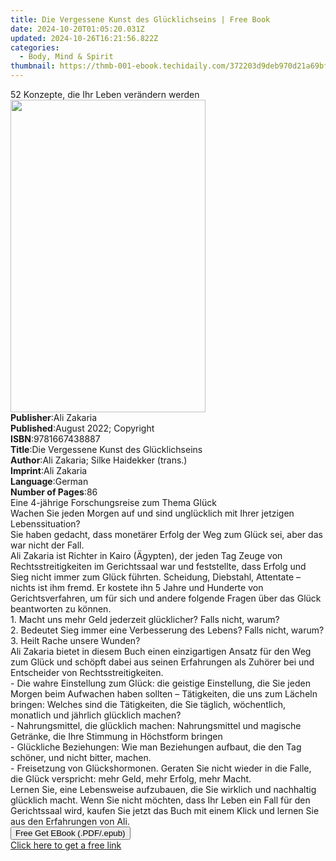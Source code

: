 ```yaml
---
title: Die Vergessene Kunst des Glücklichseins | Free Book
date: 2024-10-20T01:05:20.031Z
updated: 2024-10-26T16:21:56.822Z
categories:
  - Body, Mind & Spirit
thumbnail: https://thmb-001-ebook.techidaily.com/372203d9deb970d21a69bf81251753c993108b3f9a09d2f9b81db71f6b41822e.jpg
---
```

<main id="book-container">
  <div class="flex flex-col">
    <div class="book-brief flex-1 py-6 px-4 sm:p-6 md:py-10 md:px-8">
      <!-- brief-->
      <div class="book-brief-main">
        52 Konzepte, die Ihr Leben verändern werden
      </div>
    </div>
    <div
      class="book-meta-info flex-1 grid gap-4 col-start-1 col-end-3 row-start-1 sm:mb-6 sm:grid-cols-4 lg:gap-6 lg:col-start-2 lg:row-end-6 lg:row-span-6 lg:mb-0"
    >
      <div
        class="book-meta-info-left place-content-center mt-4 p-4 text-sm leading-6 col-start-2 col-span-2 dark:text-slate-400"
      >
        <img
          class="w-full h-500 object-cover rounded-lg sm:h-255 sm:col-span-2 lg:col-span-full"
          src="https://img-001-ebook.techidaily.com/1f14b7df5987e84b79162d1a6b120be6eb8572e442d64ca1e52b8f96125a6bd2.jpg"
          alt=""
          width="312"
          height="500"
        />
      </div>
      <div
        class="book-meta-info-right mt-2 col-start-1 row-start-2 col-span-3 self-center"
      >
        <!-- meta data  -->
        <div class="flex flex-col px-4 md:px-8">
          <div class="flex-1">
            <strong>Publisher</strong>:<span class="px-2">Ali Zakaria</span>
          </div>
          <div class="flex-1">
            <strong>Published</strong>:<span class="px-2"
              >August 2022; Copyright</span
            >
          </div>
          <div class="flex-1">
            <strong>ISBN</strong>:<span class="px-2">9781667438887</span>
          </div>
          <div class="flex-1">
            <strong>Title</strong>:<span class="px-2"
              >Die Vergessene Kunst des Glücklichseins</span
            >
          </div>
          <div class="flex-1">
            <strong>Author</strong>:<span class="px-2"
              >Ali Zakaria; Silke Haidekker (trans.)</span
            >
          </div>
          <div class="flex-1">
            <strong>Imprint</strong>:<span class="px-2">Ali Zakaria</span>
          </div>
          <div class="flex-1">
            <strong>Language</strong>:<span class="px-2">German</span>
          </div>
          <div class="flex-1">
            <strong>Number of Pages</strong>:<span class="px-2">86</span>
          </div>
        </div>
      </div>
    </div>
    <div class="book-description flex-1 py-6 px-4 sm:p-6 md:py-10 md:px-8">
      <div class="book-description-main">
        <div accordion-content="" id="description">
          Eine 4-jährige Forschungsreise zum Thema Glück<br />Wachen Sie jeden
          Morgen auf und sind unglücklich mit Ihrer jetzigen Lebenssituation?<br />Sie
          haben gedacht, dass monetärer Erfolg der Weg zum Glück sei, aber das
          war nicht der Fall.<br />Ali Zakaria ist Richter in Kairo (Ägypten),
          der jeden Tag Zeuge von Rechtsstreitigkeiten im Gerichtssaal war und
          feststellte, dass Erfolg und Sieg nicht immer zum Glück führten.
          Scheidung, Diebstahl, Attentate – nichts ist ihm fremd. Er kostete ihn
          5 Jahre und Hunderte von Gerichtsverfahren, um für sich und andere
          folgende Fragen über das Glück beantworten zu können.<br />1. Macht
          uns mehr Geld jederzeit glücklicher? Falls nicht, warum?<br />2.
          Bedeutet Sieg immer eine Verbesserung des Lebens? Falls nicht,
          warum?<br />3. Heilt Rache unsere Wunden?<br />Ali Zakaria bietet in
          diesem Buch einen einzigartigen Ansatz für den Weg zum Glück und
          schöpft dabei aus seinen Erfahrungen als Zuhörer bei und Entscheider
          von Rechtsstreitigkeiten.<br />- Die wahre Einstellung zum Glück: die
          geistige Einstellung, die Sie jeden Morgen beim Aufwachen haben
          sollten – Tätigkeiten, die uns zum Lächeln bringen: Welches sind die
          Tätigkeiten, die Sie täglich, wöchentlich, monatlich und jährlich
          glücklich machen?<br />- Nahrungsmittel, die glücklich machen:
          Nahrungsmittel und magische Getränke, die Ihre Stimmung in Höchstform
          bringen<br />- Glückliche Beziehungen: Wie man Beziehungen aufbaut,
          die den Tag schöner, und nicht bitter, machen.<br />- Freisetzung von
          Glückshormonen. Geraten Sie nicht wieder in die Falle, die Glück
          verspricht: mehr Geld, mehr Erfolg, mehr Macht.<br />Lernen Sie, eine
          Lebensweise aufzubauen, die Sie wirklich und nachhaltig glücklich
          macht. Wenn Sie nicht möchten, dass Ihr Leben ein Fall für den
          Gerichtssaal wird, kaufen Sie jetzt das Buch mit einem Klick und
          lernen Sie aus den Erfahrungen von Ali.<br />
        </div>
        <div class="accordion-fader"></div>
      </div>
    </div>
    <div class="book-excerpts flex-1 py-6 px-4 sm:p-6 md:py-10 md:px-8"></div>
    <div
      class="book-about-author flex-1 py-6 px-4 sm:p-6 md:py-10 md:px-8"
    ></div>
    <div class="book-free-get flex-1 py-6 px-4 sm:p-6 md:py-10 md:px-8">
      <button
        id="btn-free-get"
        class="bg-blue-500 hover:bg-blue-700 text-white font-bold py-2 px-4 rounded"
      >
        Free Get EBook (.PDF/.epub)
      </button>
      <div id="countdown-display" class="px-2 text-lg mt-2"></div>
      <a
        id="free-link"
        class="hidden bg-blue-500 hover:bg-blue-700 text-white font-bold py-2 px-4 rounded"
        href="https://www.ebooks.com/en-us/book/210663946/die-vergessene-kunst-des-gl-cklichseins/ali-zakaria/"
        target="_blank"
        >Click here to get a free link</a
      >
    </div>
    <script>
      let countdownTime = 0;
      let countdownInterval = null;
      document
        .getElementById('btn-free-get')
        .addEventListener('click', startCountdown);
      function startCountdown() {
        countdownTime = new Date().getTime() + 60000 * 3;
        countdownInterval = setInterval(updateCountdown, 1000);
        document.getElementById('btn-free-get').disabled = true;
        document
          .getElementById('btn-free-get')
          .classList.add('bg-gray-500', 'cursor-not-allowed');
      }
      function updateCountdown() {
        let currentTime = new Date().getTime();
        let timeLeft = countdownTime - currentTime;
        let secondsLeft = Math.floor(timeLeft / 1000);
        document.getElementById('countdown-display').innerHTML =
          `Remaining time: ${secondsLeft} seconds.`;
        if (secondsLeft <= 0) {
          clearInterval(countdownInterval);
          document.getElementById('btn-free-get').classList.add('hidden');
          document.getElementById('free-link').classList.remove('hidden');
          document.getElementById('countdown-display').innerHTML = '';
        }
      }
    </script>
  </div>
</main>

<ins class="adsbygoogle"
      style="display:block"
      data-ad-client="ca-pub-7571918770474297"
      data-ad-slot="8358498916"
      data-ad-format="auto"
      data-full-width-responsive="true"></ins>
    